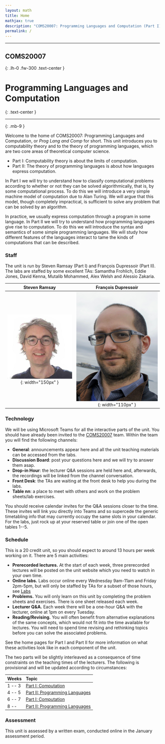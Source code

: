 ```yaml
---
layout: math
title: Home
mathjax: true
description: "COMS20007: Programming Languages and Computation (Part I)."
permalink: /
---
```


* * * 

## COMS20007
{: .lh-0 .fw-300 .text-center } 

# Programming Languages and Computation
{: .text-center }

* * *
{: .mb-9 }


Welcome to the home of COMS20007: Programming Languages and Computation, or *Prog Lang and Comp* for short.  This unit introduces you to computability theory and to the theory of programming languages, which are two core areas of theoretical computer science.  
  * Part I: Computability theory is about the limits of computation.  
  * Part II: The theory of programming languages is about how languages express computation.

In Part I we will try to understand how to classify computational problems according to whether or not they can be solved algorithmically, that is, by some computational process.  To do this we will introduce a very simple machine model of computation due to Alan Turing.  We will argue that this model, though completely impractical, is sufficient to solve any problem that can be solved by an algorithm.

In practice, we usually express computation through a program in some language. In Part II we will try to understand how programming languages give rise to computation.  To do this we will introduce the syntax and semantics of some simple programming languages.  We will study how different features of the languages interact to tame the kinds of computations that can be described.

### Staff

The unit is run by Steven Ramsay (Part I) and François Dupressoir (Part II).  The labs are staffed by some excellent TAs: Samantha Frohlich, Eddie Jones, David Kenna, Mutalib Mohammed, Alex Welsh and Alessio Zakaria.

| Steven Ramsay                      | François Dupressoir                       |
|:----------------------------------:|:-----------------------------------------:|
|![Steven](wbc.jpg){: width="150px" }|![Francois](Francois.jpg){: width="110px" }|

### Technology

We will be using Microsoft Teams for all the interactive parts of the unit.  You should have already been invited to the [COMS20007](https://teams.microsoft.com/l/team/19%3add828ce0548d42159af589fd2340ec82%40thread.tacv2/conversations?groupId=ae85fd4b-b6ac-4b6c-870d-7e4451649167&tenantId=b2e47f30-cd7d-4a4e-a5da-b18cf1a4151b) team.  Within the team you will find the following channels:

  * __General__: announcements appear here and all the unit teaching materials can be accessed from the tabs.
  * __Discussion Board__: post your questions here and we will try to answer them asap.
  * __Drop-in Hour__: the lecturer Q&A sessions are held here and, afterwards, the recordings will be linked from the channel conversation.
  * __Front Desk__: the TAs are waiting at the front desk to help you during the labs.
  * __Table nn__: a place to meet with others and work on the problem sheets/lab exercises.

You should receive calendar invites for the Q&A sessions closer to the time.  These invites will link you directly into Teams and so supercede the generic timetabling info that may currently occupy the same slots in your calendar.  For the labs, just rock up at your reserved table or join one of the open tables 1--5.

### Schedule

This is a 20 credit unit, so you should expect to around 13 hours per week working on it.  There are 5 main activities:
* __Prerecorded lectures.__ At the start of each week, three prerecorded lectures will be posted on the unit website which you need to watch in your own time.
* __Online labs.__  Labs occur online every Wednesday 9am-11am and Friday 2pm-5pm, but will only be staffed by TAs for a subset of those hours, see [Labs](/labs.html)
* __Problems.__ You will only learn on this unit by completing the problem sheets and exercises.  There is one sheet released each week.
* __Lecturer Q&A.__ Each week there will be a one-hour Q&A with the lecturer, online at 1pm on every Tuesday.
* __Reading/Revising.__  You will often benefit from alternative explanations of the same concepts, which would not fit into the time available for lectures.  You will need to spend time revising and rethinking topics before you can solve the associated problems.

See the home pages for Part I and Part II for more information on what these activities look like in each component of the unit.

The two parts will be slightly interleaved as a consequence of time constraints on the teaching times of the lecturers.  The following is provisional and will be updated according to circumstances:

| Weeks   | Topic               |
|:--------|:-------------------------------|
| 1 -- 3  | [Part I: Computation](part1/#schedule)            |
| 4 -- 5  | [Part II: Programming Languages](part2/#schedule) |
| 6 -- 7  | [Part I: Computation](part1/#schedule)           |
| 8 --    | [Part II: Programming Languages](part2/#schedule) |

### Assessment

This unit is assessed by a written exam, conducted online in the January assessment period.
